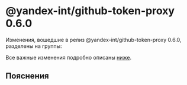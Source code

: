 # @yandex-int/github-token-proxy 0.6.0

<!-- ЧЕЛОВЕЧЕСКОЕ ВСТУПЛЕНИЕ -->

Изменения, вошедшие в релиз @yandex-int/github-token-proxy 0.6.0, разделены на группы:

Все важные изменения подробно описаны [ниже](#Пояснения).

## Пояснения

